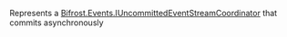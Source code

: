 Represents a [Bifrost.Events.IUncommittedEventStreamCoordinator](Bifrost.Events.IUncommittedEventStreamCoordinator) that commits asynchronously
